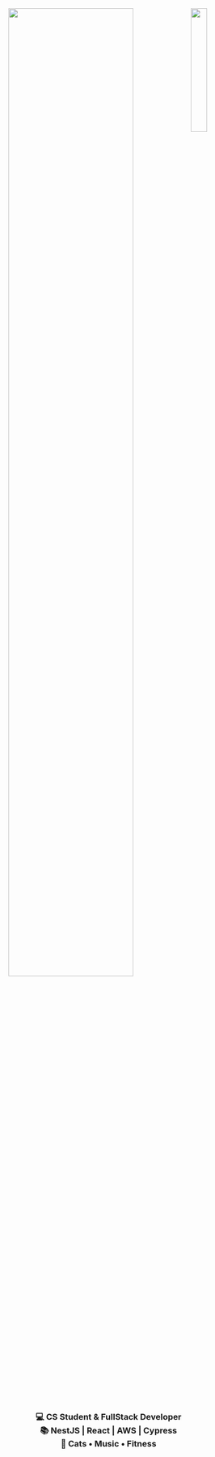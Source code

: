 <div align="center">
<img src="https://media4.giphy.com/media/v1.Y2lkPTc5MGI3NjExd2QzNXJjMWRnYm43N2pocWtmd2EwNWxkczV6aDR3N2pkb2V0Z3VociZlcD12MV9pbnRlcm5hbF9naWZfYnlfaWQmY3Q9Zw/VbnUQpnihPSIgIXuZv/giphy.gif" width="25%" align="right" />
  <img src="https://readme-typing-svg.demolab.com/?font=Inconsolata&weight=500&size=50&duration=2000&pause=100&color=FFC0CB&center=true&vCenter=true&multiline=true&repeat=false&random=false&width=1300&height=140&lines=Hi+there!;I%27m+Denise%2C+a+20+years+old+Fullstack+Developer" width="70%"/>
<br><br>
<div align="center" style="margin-left: 20">
      <h3>
        💻 CS Student & FullStack Developer<br>
        📚 NestJS | React | AWS | Cypress<br>
        🤍 Cats • Music • Fitness
      </h3>
    </div>
<br><br><br>
</div>

